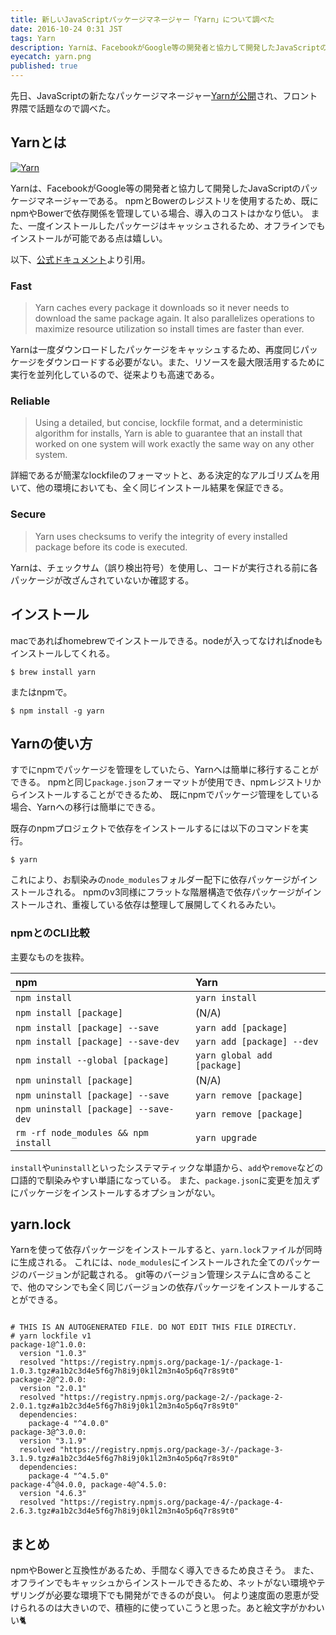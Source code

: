 ```yaml
---
title: 新しいJavaScriptパッケージマネージャー「Yarn」について調べた
date: 2016-10-24 0:31 JST
tags: Yarn
description: Yarnは、FacebookがGoogle等の開発者と協力して開発したJavaScriptのパッケージマネージャーである。npmとBowerのレジストリを使用するため、既にnpmやBowerで依存関係を管理している場合、導入のコストはかなり低い。また、一度インストールしたパッケージはキャッシュされるため、オフラインでもインストールが可能である点は嬉しい。
eyecatch: yarn.png
published: true
---
```


先日、JavaScriptの新たなパッケージマネージャー[Yarnが公開](https://code.facebook.com/posts/1840075619545360/yarn-a-new-package-manager-for-javascript/)され、フロント界隈で話題なので調べた。

## Yarnとは

[![Yarn](yarn.png 'Yarn')](yarn.png)

Yarnは、FacebookがGoogle等の開発者と協力して開発したJavaScriptのパッケージマネージャーである。
npmとBowerのレジストリを使用するため、既にnpmやBowerで依存関係を管理している場合、導入のコストはかなり低い。
また、一度インストールしたパッケージはキャッシュされるため、オフラインでもインストールが可能である点は嬉しい。

以下、[公式ドキュメント](https://yarnpkg.com/)より引用。

### Fast

> Yarn caches every package it downloads so it never needs to download the same package again. It also parallelizes operations to maximize resource utilization so install times are faster than ever.

Yarnは一度ダウンロードしたパッケージをキャッシュするため、再度同じパッケージをダウンロードする必要がない。また、リソースを最大限活用するために実行を並列化しているので、従来よりも高速である。

### Reliable

> Using a detailed, but concise, lockfile format, and a deterministic algorithm for installs, Yarn is able to guarantee that an install that worked on one system will work exactly the same way on any other system.

詳細であるが簡潔なlockfileのフォーマットと、ある決定的なアルゴリズムを用いて、他の環境においても、全く同じインストール結果を保証できる。

### Secure

> Yarn uses checksums to verify the integrity of every installed package before its code is executed.

Yarnは、チェックサム（誤り検出符号）を使用し、コードが実行される前に各パッケージが改ざんされていないか確認する。

## インストール

macであればhomebrewでインストールできる。nodeが入ってなければnodeもインストールしてくれる。

<pre class="language-bash"><code>$ brew install yarn</code></pre>

またはnpmで。

<pre class="language-bash"><code>$ npm install -g yarn</code></pre>

## Yarnの使い方

すでにnpmでパッケージを管理をしていたら、Yarnへは簡単に移行することができる。
npmと同じ`package.json`フォーマットが使用でき、npmレジストリからインストールすることができるため、
既にnpmでパッケージ管理をしている場合、Yarnへの移行は簡単にできる。

既存のnpmプロジェクトで依存をインストールするには以下のコマンドを実行。

<pre class="language-bash"><code>$ yarn</code></pre>

これにより、お馴染みの`node_modules`フォルダー配下に依存パッケージがインストールされる。
npmのv3同様にフラットな階層構造で依存パッケージがインストールされ、重複している依存は整理して展開してくれるみたい。

### npmとのCLI比較

主要なものを抜粋。

 npm                                  | Yarn
:-------------------------------------|:--------------------------
 `npm install`                        | `yarn install`
 `npm install [package]`              |  (N/A)
 `npm install [package] --save`       | `yarn add [package]`
 `npm install [package] --save-dev`   | `yarn add [package] --dev`
 `npm install --global [package]`     | `yarn global add [package]`
 `npm uninstall [package]`            |  (N/A)
 `npm uninstall [package] --save`     | `yarn remove [package]`
 `npm uninstall [package] --save-dev` | `yarn remove [package]`
 `rm -rf node_modules && npm install` | `yarn upgrade`

`install`や`uninstall`といったシステマティックな単語から、`add`や`remove`などの口語的で馴染みやすい単語になっている。
また、`package.json`に変更を加えずにパッケージをインストールするオプションがない。

## yarn.lock

Yarnを使って依存パッケージをインストールすると、`yarn.lock`ファイルが同時に生成される。
これには、`node_modules`にインストールされた全てのパッケージのバージョンが記載される。
git等のバージョン管理システムに含めることで、他のマシンでも全く同じバージョンの依存パッケージをインストールすることができる。

<pre class="language-yaml"><code>
# THIS IS AN AUTOGENERATED FILE. DO NOT EDIT THIS FILE DIRECTLY.
# yarn lockfile v1
package-1@^1.0.0:
  version "1.0.3"
  resolved "https://registry.npmjs.org/package-1/-/package-1-1.0.3.tgz#a1b2c3d4e5f6g7h8i9j0k1l2m3n4o5p6q7r8s9t0"
package-2@^2.0.0:
  version "2.0.1"
  resolved "https://registry.npmjs.org/package-2/-/package-2-2.0.1.tgz#a1b2c3d4e5f6g7h8i9j0k1l2m3n4o5p6q7r8s9t0"
  dependencies:
    package-4 "^4.0.0"
package-3@^3.0.0:
  version "3.1.9"
  resolved "https://registry.npmjs.org/package-3/-/package-3-3.1.9.tgz#a1b2c3d4e5f6g7h8i9j0k1l2m3n4o5p6q7r8s9t0"
  dependencies:
    package-4 "^4.5.0"
package-4^@4.0.0, package-4@^4.5.0:
  version "4.6.3"
  resolved "https://registry.npmjs.org/package-4/-/package-4-2.6.3.tgz#a1b2c3d4e5f6g7h8i9j0k1l2m3n4o5p6q7r8s9t0"
</code></pre>

## まとめ

npmやBowerと互換性があるため、手間なく導入できるため良さそう。
また、オフラインでもキャッシュからインストールできるため、ネットがない環境やテザリングが必要な環境下でも開発ができるのが良い。
何より速度面の恩恵が受けられるのは大きいので、積極的に使っていこうと思った。あと絵文字がかわいい🐈

